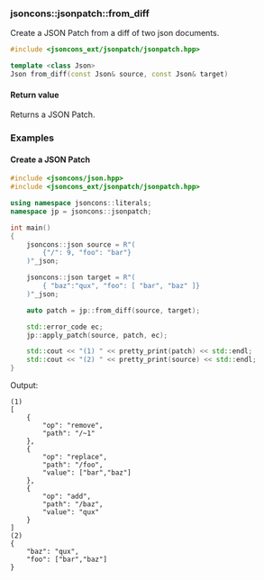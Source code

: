 ### jsoncons::jsonpatch::from_diff

Create a JSON Patch from a diff of two json documents.

```c++
#include <jsoncons_ext/jsonpatch/jsonpatch.hpp>

template <class Json>
Json from_diff(const Json& source, const Json& target)
```

#### Return value

Returns a JSON Patch.  

### Examples

#### Create a JSON Patch

```c++
#include <jsoncons/json.hpp>
#include <jsoncons_ext/jsonpatch/jsonpatch.hpp>

using namespace jsoncons::literals;
namespace jp = jsoncons::jsonpatch;

int main()
{
    jsoncons::json source = R"(
        {"/": 9, "foo": "bar"}
    )"_json;

    jsoncons::json target = R"(
        { "baz":"qux", "foo": [ "bar", "baz" ]}
    )"_json;

    auto patch = jp::from_diff(source, target);

    std::error_code ec;
    jp::apply_patch(source, patch, ec);

    std::cout << "(1) " << pretty_print(patch) << std::endl;
    std::cout << "(2) " << pretty_print(source) << std::endl;
}
```
Output:
```
(1) 
[
    {
        "op": "remove",
        "path": "/~1"
    },
    {
        "op": "replace",
        "path": "/foo",
        "value": ["bar","baz"]
    },
    {
        "op": "add",
        "path": "/baz",
        "value": "qux"
    }
]
(2) 
{
    "baz": "qux",
    "foo": ["bar","baz"]
}
```

